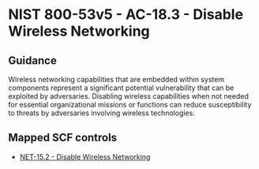 # NIST 800-53v5 - AC-18.3 - Disable Wireless Networking
## Guidance
Wireless networking capabilities that are embedded within system components represent a significant potential vulnerability that can be exploited by adversaries. Disabling wireless capabilities when not needed for essential organizational missions or functions can reduce susceptibility to threats by adversaries involving wireless technologies.
## Mapped SCF controls
- [NET-15.2 - Disable Wireless Networking](../scf/net-152-disablewirelessnetworking.md)